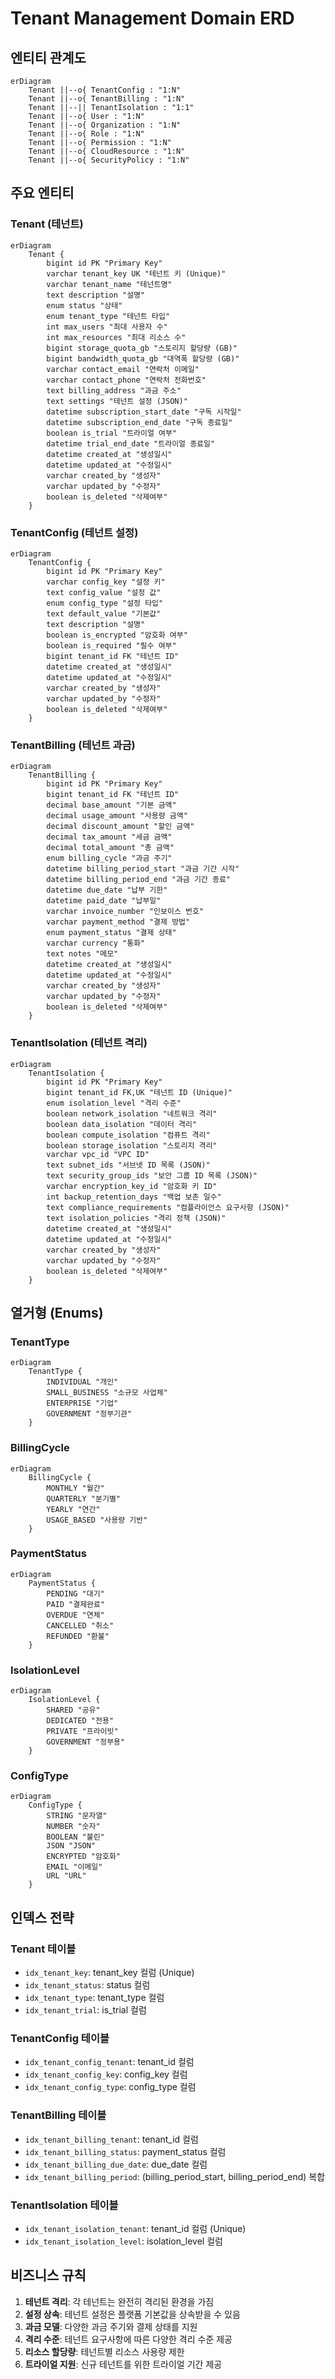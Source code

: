 # Tenant Management Domain ERD

## 엔티티 관계도

```mermaid
erDiagram
    Tenant ||--o{ TenantConfig : "1:N"
    Tenant ||--o{ TenantBilling : "1:N"
    Tenant ||--|| TenantIsolation : "1:1"
    Tenant ||--o{ User : "1:N"
    Tenant ||--o{ Organization : "1:N"
    Tenant ||--o{ Role : "1:N"
    Tenant ||--o{ Permission : "1:N"
    Tenant ||--o{ CloudResource : "1:N"
    Tenant ||--o{ SecurityPolicy : "1:N"
```

## 주요 엔티티

### Tenant (테넌트)
```mermaid
erDiagram
    Tenant {
        bigint id PK "Primary Key"
        varchar tenant_key UK "테넌트 키 (Unique)"
        varchar tenant_name "테넌트명"
        text description "설명"
        enum status "상태"
        enum tenant_type "테넌트 타입"
        int max_users "최대 사용자 수"
        int max_resources "최대 리소스 수"
        bigint storage_quota_gb "스토리지 할당량 (GB)"
        bigint bandwidth_quota_gb "대역폭 할당량 (GB)"
        varchar contact_email "연락처 이메일"
        varchar contact_phone "연락처 전화번호"
        text billing_address "과금 주소"
        text settings "테넌트 설정 (JSON)"
        datetime subscription_start_date "구독 시작일"
        datetime subscription_end_date "구독 종료일"
        boolean is_trial "트라이얼 여부"
        datetime trial_end_date "트라이얼 종료일"
        datetime created_at "생성일시"
        datetime updated_at "수정일시"
        varchar created_by "생성자"
        varchar updated_by "수정자"
        boolean is_deleted "삭제여부"
    }
```

### TenantConfig (테넌트 설정)
```mermaid
erDiagram
    TenantConfig {
        bigint id PK "Primary Key"
        varchar config_key "설정 키"
        text config_value "설정 값"
        enum config_type "설정 타입"
        text default_value "기본값"
        text description "설명"
        boolean is_encrypted "암호화 여부"
        boolean is_required "필수 여부"
        bigint tenant_id FK "테넌트 ID"
        datetime created_at "생성일시"
        datetime updated_at "수정일시"
        varchar created_by "생성자"
        varchar updated_by "수정자"
        boolean is_deleted "삭제여부"
    }
```

### TenantBilling (테넌트 과금)
```mermaid
erDiagram
    TenantBilling {
        bigint id PK "Primary Key"
        bigint tenant_id FK "테넌트 ID"
        decimal base_amount "기본 금액"
        decimal usage_amount "사용량 금액"
        decimal discount_amount "할인 금액"
        decimal tax_amount "세금 금액"
        decimal total_amount "총 금액"
        enum billing_cycle "과금 주기"
        datetime billing_period_start "과금 기간 시작"
        datetime billing_period_end "과금 기간 종료"
        datetime due_date "납부 기한"
        datetime paid_date "납부일"
        varchar invoice_number "인보이스 번호"
        varchar payment_method "결제 방법"
        enum payment_status "결제 상태"
        varchar currency "통화"
        text notes "메모"
        datetime created_at "생성일시"
        datetime updated_at "수정일시"
        varchar created_by "생성자"
        varchar updated_by "수정자"
        boolean is_deleted "삭제여부"
    }
```

### TenantIsolation (테넌트 격리)
```mermaid
erDiagram
    TenantIsolation {
        bigint id PK "Primary Key"
        bigint tenant_id FK,UK "테넌트 ID (Unique)"
        enum isolation_level "격리 수준"
        boolean network_isolation "네트워크 격리"
        boolean data_isolation "데이터 격리"
        boolean compute_isolation "컴퓨트 격리"
        boolean storage_isolation "스토리지 격리"
        varchar vpc_id "VPC ID"
        text subnet_ids "서브넷 ID 목록 (JSON)"
        text security_group_ids "보안 그룹 ID 목록 (JSON)"
        varchar encryption_key_id "암호화 키 ID"
        int backup_retention_days "백업 보존 일수"
        text compliance_requirements "컴플라이언스 요구사항 (JSON)"
        text isolation_policies "격리 정책 (JSON)"
        datetime created_at "생성일시"
        datetime updated_at "수정일시"
        varchar created_by "생성자"
        varchar updated_by "수정자"
        boolean is_deleted "삭제여부"
    }
```

## 열거형 (Enums)

### TenantType
```mermaid
erDiagram
    TenantType {
        INDIVIDUAL "개인"
        SMALL_BUSINESS "소규모 사업체"
        ENTERPRISE "기업"
        GOVERNMENT "정부기관"
    }
```

### BillingCycle
```mermaid
erDiagram
    BillingCycle {
        MONTHLY "월간"
        QUARTERLY "분기별"
        YEARLY "연간"
        USAGE_BASED "사용량 기반"
    }
```

### PaymentStatus
```mermaid
erDiagram
    PaymentStatus {
        PENDING "대기"
        PAID "결제완료"
        OVERDUE "연체"
        CANCELLED "취소"
        REFUNDED "환불"
    }
```

### IsolationLevel
```mermaid
erDiagram
    IsolationLevel {
        SHARED "공유"
        DEDICATED "전용"
        PRIVATE "프라이빗"
        GOVERNMENT "정부용"
    }
```

### ConfigType
```mermaid
erDiagram
    ConfigType {
        STRING "문자열"
        NUMBER "숫자"
        BOOLEAN "불린"
        JSON "JSON"
        ENCRYPTED "암호화"
        EMAIL "이메일"
        URL "URL"
    }
```

## 인덱스 전략

### Tenant 테이블
- `idx_tenant_key`: tenant_key 컬럼 (Unique)
- `idx_tenant_status`: status 컬럼
- `idx_tenant_type`: tenant_type 컬럼
- `idx_tenant_trial`: is_trial 컬럼

### TenantConfig 테이블
- `idx_tenant_config_tenant`: tenant_id 컬럼
- `idx_tenant_config_key`: config_key 컬럼
- `idx_tenant_config_type`: config_type 컬럼

### TenantBilling 테이블
- `idx_tenant_billing_tenant`: tenant_id 컬럼
- `idx_tenant_billing_status`: payment_status 컬럼
- `idx_tenant_billing_due_date`: due_date 컬럼
- `idx_tenant_billing_period`: (billing_period_start, billing_period_end) 복합

### TenantIsolation 테이블
- `idx_tenant_isolation_tenant`: tenant_id 컬럼 (Unique)
- `idx_tenant_isolation_level`: isolation_level 컬럼

## 비즈니스 규칙

1. **테넌트 격리**: 각 테넌트는 완전히 격리된 환경을 가짐
2. **설정 상속**: 테넌트 설정은 플랫폼 기본값을 상속받을 수 있음
3. **과금 모델**: 다양한 과금 주기와 결제 상태를 지원
4. **격리 수준**: 테넌트 요구사항에 따른 다양한 격리 수준 제공
5. **리소스 할당량**: 테넌트별 리소스 사용량 제한
6. **트라이얼 지원**: 신규 테넌트를 위한 트라이얼 기간 제공
